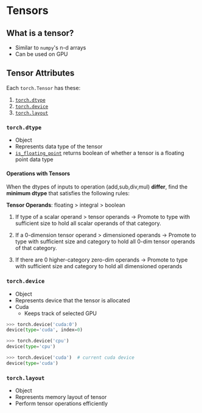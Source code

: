 # Tensors

## What is a tensor?
- Similar to `numpy`'s n-d arrays
- Can be used on GPU

## Tensor Attributes
Each `torch.Tensor` has these:
1. [`torch.dtype`](https://pytorch.org/docs/stable/tensor_attributes.html#torch.torch.dtype "torch.torch.dtype")
2. [`torch.device`](https://pytorch.org/docs/stable/tensor_attributes.html#torch.torch.device "torch.torch.device")
3. [`torch.layout`](https://pytorch.org/docs/stable/tensor_attributes.html#torch.torch.layout "torch.torch.layout")

### `torch.dtype`
- Object
- Represents data type of the tensor
- [`is_floating_point`](https://pytorch.org/docs/stable/torch.html#torch.is_floating_point "torch.is_floating_point") returns boolean of whether a tensor is a floating point data type

#### Operations with Tensors
When the dtypes of inputs to operation (add,sub,div,mul) **differ**, find the **minimum dtype** that satisfies the following rules:

**Tensor Operands**: floating > integral > boolean

1. If type of a scalar operand > tensor operands 
  &rarr; Promote to type with sufficient size to hold all scalar operands of that category.

2. If a 0-dimension tensor operand > dimensioned operands
  &rarr; Promote to type with sufficient size and category to hold all 0-dim tensor operands of that category.

3. If there are 0 higher-category zero-dim operands
  &rarr; Promote to type with sufficient size and category to hold all dimensioned operands

### `torch.device`
- Object
- Represents device that the tensor is allocated
- Cuda
  - Keeps track of selected GPU


```python
>>> torch.device('cuda:0')
device(type='cuda', index=0)

>>> torch.device('cpu')
device(type='cpu')

>>> torch.device('cuda')  # current cuda device
device(type='cuda')
```

### `torch.layout`
- Object
- Represents memory layout of tensor
- Perform tensor operations efficiently

